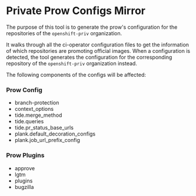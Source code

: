 # Private Prow Configs Mirror

The purpose of this tool is to generate the prow's configuration for the repositories of the `openshift-priv`
organization. 

It walks through all the ci-operator configuration files to get the information of which repositories are promoting
official images.
When a configuration is detected, the tool generates the configuration for the corresponding repository of the `openshift-priv` organization instead.

The following components of the configs will be affected:

### Prow Config
* branch-protection
* context_options
* tide.merge_method
* tide.queries
* tide.pr_status_base_urls
* plank.default_decoration_configs
* plank.job_url_prefix_config

### Prow Plugins
* approve
* lgtm
* plugins
* bugzilla
